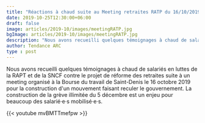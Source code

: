 ```yaml
---
title: "Réactions à chaud suite au Meeting retraites RATP du 16/10/2019"
date: 2019-10-25T12:30:00+06:00
draft: false
image: articles/2019-10/images/meetingRATP.jpg
bgImage: articles/2019-10/images/meetingRATP.jpg
description: "Nous avons recueilli quelques témoignages à chaud de salariés en luttes de la RAPT et de la SNCF contre le projet de réforme des retraites suite à un meeting organisé à la Bourse du travail de Saint-Denis le 16 octobre 2019 pour la construction d'un mouvement faisant reculer le gouvernement.  La construction de la grève illimitée du 5 décembre est un enjeu pour beaucoup des salarié·e·s mobilisé·e·s."
author: Tendance ARC
type : post
---
```


Nous avons recueilli quelques témoignages à chaud de salariés en luttes de la RAPT et de la SNCF contre le projet de réforme des retraites suite à un meeting organisé à la Bourse du travail de Saint-Denis le 16 octobre 2019 pour la construction d'un mouvement faisant reculer le gouvernement.  La construction de la grève illimitée du 5 décembre est un enjeu pour beaucoup des salarié·e·s mobilisé·e·s.

{{< youtube mvBMTTmefpw >}}




